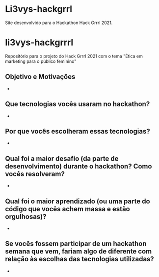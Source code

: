 # Li3vys-hackgrrl
Site desenvolvido para o Hackathon Hack Grrrl 2021.
# li3vys-hackgrrrl
Repositório para o projeto do Hack Grrrl 2021 com o tema "Ética em marketing para o público feminino"

## Objetivo e Motivações
-
## Que tecnologias vocês usaram no hackathon?
-
## Por que vocês escolheram essas tecnologias?
-
## Qual foi a maior desafio (da parte de desenvolvimento) durante o hackathon? Como vocês resolveram?
-
## Qual foi o maior aprendizado (ou uma parte do código que vocês achem massa e estão orgulhosas)?
-
## Se vocês fossem participar de um hackathon semana que vem, fariam algo de diferente com relação às escolhas das tecnologias utilizadas?
-
